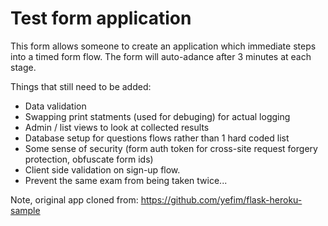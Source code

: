 # Test form application


This form allows someone to create an application which immediate steps into a timed form flow. The form will auto-adance after 3 minutes at each stage.


Things that still need to be added:
- Data validation
- Swapping print statments (used for debuging) for actual logging
- Admin / list views to look at collected results
- Database setup for questions flows rather than 1 hard coded list
- Some sense of security (form auth token for cross-site request forgery protection, obfuscate form ids)
- Client side validation on sign-up flow.
- Prevent the same exam from being taken twice...


Note, original app cloned from:
https://github.com/yefim/flask-heroku-sample